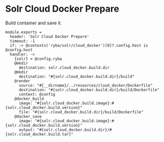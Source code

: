   
# Solr Cloud Docker Prepare
Build container and save it.
  
    module.exports = 
      header: 'Solr Cloud Docker Prepare'
      timeout: -1
      if: -> @contexts('ryba/solr/cloud_docker')[0]?.config.host is @config.host
      handler: ->
        {solr} = @config.ryba
        @mkdir
          destination: solr.cloud_docker.build.dir
        @mkdir
          destination: "#{solr.cloud_docker.build.dir}/build"
        @render
          source: "#{__dirname}/../resources/cloud_docker/Dockerfile"
          destination: "#{solr.cloud_docker.build.dir}/build/Dockerfile"
          context: @config
        @docker_build
          image: "#{solr.cloud_docker.build.image}:#{solr.cloud_docker.build.version}"
          file: "#{solr.cloud_docker.build.dir}/build/Dockerfile"
        @docker_save
          image: "#{solr.cloud_docker.build.image}:#{solr.cloud_docker.build.version}"
          output: "#{solr.cloud_docker.build.dir}/#{solr.cloud_docker.build.tar}"
        
